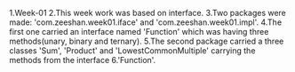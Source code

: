 1.Week-01
2.This week work was based on interface.
3.Two packages were made: 'com.zeeshan.week01.iface' and 'com.zeeshan.week01.impl'.
4.The first one carried an interface named 'Function' which was having three methods(unary, binary and ternary).
5.The second package carried a three classes 'Sum', 'Product' and 'LowestCommonMultiple' carrying the methods from the interface 6.'Function'.
